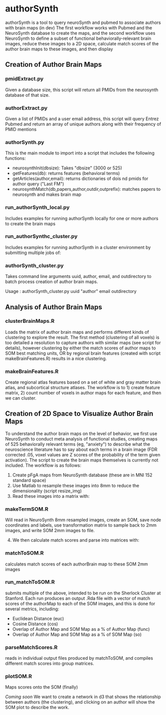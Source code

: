 # authorSynth
authorSynth is a tool to query neuroSynth and pubmed to associate authors with brain maps (in dev)
The first workflow works with Pubmed and the NeuroSynth database to create the maps, and the second workflow uses NeuroSynth to define a subset of functional behaviorally-relevant brain images, reduce these images to a 2D space, calculate match scores of the author brain maps to these images, and then display 

## Creation of Author Brain Maps

### pmidExtract.py
Given a database size, this script will return all PMIDs from the neurosynth database of that size.

### authorExtract.py
Given a list of PMIDs and a user email address, this script will query Entrez Pubmed and return an array of unique authors along with their frequency of PMID mentions

### authorSynth.py
This is the main module to import into a script that includes the following functions:
- neurosynthInit(dbsize): Takes "dbsize" (3000 or 525)
- getFeatures(db): returns features (behavioral terms)
- getArticles(author,email): returns dictionaries of dois nd pmids for author query ("Last FM")
- neurosynthMatch(db,papers,author,outdir,outprefix): matches papers to neurosynth and makes brain map

### run_authorSynth_local.py
Includes examples for running authorSynth locally for one or more authors to create the brain maps

### run_authorSynthc_cluster.py
Includes examples for running authorSynth in a cluster environment by submitting multiple jobs of:

### authorSynth_cluster.py
Takes command line arguments uuid, author, email, and outdirectory to batch process creation of author brain maps.

Usage : authorSynth_cluster.py uuid "author" email outdirectory


## Analysis of Author Brain Maps

### clusterBrainMaps.R
Loads the matrix of author brain maps and performs different kinds of clustering to explore the result.  The first method (clustering of all voxels) is too detailed a resolution to capture authors with similar maps (see script for details), however clustering by either the match scores of author maps to SOM best matching units, OR by regional brain features (created with script makeBrainFeatures.R) results in a nice clustering.

### makeBrainFeatures.R
Create regional atlas features based on a set of white and gray matter brain atlas, and subcortical structure atlases.  The workflow is to 1) create feature matrix, 2) count number of voxels in author maps for each feature, and then we can cluster.


## Creation of 2D Space to Visualize Author Brain Maps

To understand the author brain maps on the level of behavior, we first use NeuroSynth to conduct meta analysis of functional studies, creating maps of 525 behaviorally relevant terms (eg, "anxiety") to describe what the neuroscience literature has to say about each terms in a brain image (FDR corrected .05, voxel values are Z scores of the probability of the term given activation).  The script to create the brain maps themselves is currently not included.  The workflow is as follows:

1. Create pFgA maps from NeuroSynth database (these are in MNI 152 standard space)
2. Use Matlab to resample these images into 8mm to reduce the dimensionality (script resize_img)
3. Read these images into a matrix with:

### makeTermSOM.R
Will read in NeuroSynth 8mm resampled images, create an SOM, save node coordinates and labels, use transformation matrix to sample back to 2mm images, and write SOM 2mm images to file.

4. We then calculate match scores and parse into matrices with:

### matchToSOM.R
calculates match scores of each authorBrain map to these SOM 2mm images

### run_matchToSOM.R
submits multiple of the above, intended to be run on the Sherlock Cluster at Stanford.  Each run produces an output .Rda file with a vector of match scores of the authorMap to each of the SOM images, and this is done for several metrics, including:
- Euclidean Distance (euc)
- Cosine Distance (cos)
- Overlap of Author Map and SOM Map as a % of Author Map (func)
- Overlap of Author Map and SOM Map as a % of SOM Map (so)

### parseMatchScores.R
reads in individual output files produced by matchToSOM, and compiles different match scores into group matrices.

### plotSOM.R
Maps scores onto the SOM (finally)

*Coming soon* We want to create a network in d3 that shows the relationship between authors (the clustering), and clicking on an author will show the SOM plot to describe the work.

